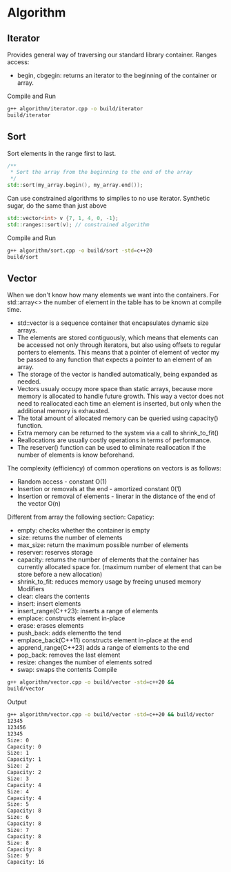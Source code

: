 # Algorithm

## Iterator 
Provides general way of traversing our standard library container.
Ranges access:
- begin, cbgegin: returns an iterator to the beginning of the container or array.

Compile and Run
```bash
g++ algorithm/iterator.cpp -o build/iterator
build/iterator
```

## Sort
Sort elements in the range first to last.
```cpp
/**
 * Sort the array from the beginning to the end of the array
 */
std::sort(my_array.begin(), my_array.end());
```
Can use constrained algorithms to simplies to no use iterator.
Synthetic sugar, do the same than just above
```cpp
std::vector<int> v {7, 1, 4, 0, -1};
std::ranges::sort(v); // constrained algorithm
```

Compile and Run
```bash
g++ algorithm/sort.cpp -o build/sort -std=c++20
build/sort
```

## Vector 
When we don't know how many elements we want into the containers.
For std::array<> the number of element in the table has to be known at compile time.

- std::vector is a sequence container that encapsulates dynamic size arrays.
- The elements are stored contiguously, which means that elements can be accessed not only through iterators, but also using offsets to regular ponters to elements.
This means that a pointer of element of vector my be passed to any function that expects a pointer to
an element of an array.
- The storage of the vector is handled automatically, being expanded as needed.
- Vectors usualy occupy more space than static arrays, because more memory is allocated to handle future growth. This way a vector does not need to reallocated each time an element is inserted, but only when the additional memory is exhausted.
- The total amount of allocated memory can be queried using capacity() function.
- Extra memory can be returned to the system via a call to shrink_to_fit()
- Reallocations are usually costly operations in terms of performance.
- The reserver() function can be used to eliminate reallocation if the number of elements is know beforehand.

The complexity (efficiency) of common operations on vectors is as follows:
- Random access - constant O(1)
- Insertion or removals at the end - amortized constant 0(1)
- Insertion or removal of elements - linerar in the distance of the end of the vector O(n)

Different from array the following section:
Capaticy:
- empty: checks whether the container is empty
- size: returns the number of elements
- max_size: return the maximum possible number of elements
- reserver: reserves storage
- capacity: returns the number of elements that the container has currently allocated space for. 
(maximum number of element that can be store before a new allocation)
- shrink_to_fit: reduces memory usage by freeing unused memory
Modifiers
- clear: clears the contents
- insert: insert elements
- insert_range(C++23): inserts a range of elements
- emplace: constructs element in-place
- erase: erases elements
- push_back: adds elementto the tend
- emplace_back(C++11) constructs element in-place at the end
- apprend_range(C++23) adds a range of elements to the end
- pop_back: removes the last element
- resize: changes the number of elements sotred
- swap: swaps the contents
Compile
```bash
g++ algorithm/vector.cpp -o build/vector -std=c++20 &&
build/vector
```
Output
```bash
g++ algorithm/vector.cpp -o build/vector -std=c++20 && build/vector
12345
123456
12345
Size: 0
Capacity: 0
Size: 1
Capacity: 1
Size: 2
Capacity: 2
Size: 3
Capacity: 4
Size: 4
Capacity: 4
Size: 5
Capacity: 8
Size: 6
Capacity: 8
Size: 7
Capacity: 8
Size: 8
Capacity: 8
Size: 9
Capacity: 16
```